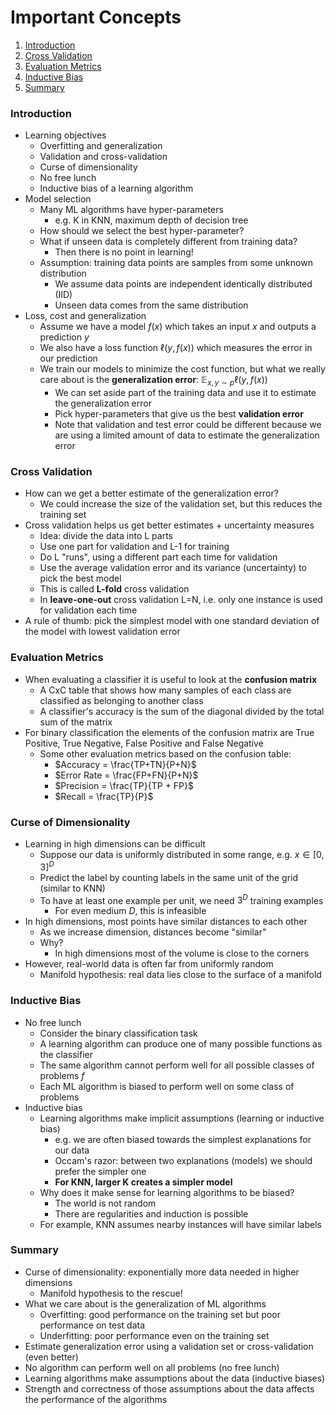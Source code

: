 # Important Concepts

1. [Introduction](#introduction)
2. [Cross Validation](#cross-validation)
3. [Evaluation Metrics](#evaluation-metrics)
4. [Inductive Bias](#inductive-bias)
5. [Summary](#summary)

### Introduction

* Learning objectives
  * Overfitting and generalization
  * Validation and cross-validation
  * Curse of dimensionality
  * No free lunch
  * Inductive bias of a learning algorithm
* Model selection
  * Many ML algorithms have hyper-parameters
    * e.g. K in KNN, maximum depth of decision tree
  * How should we select the best hyper-parameter?
  * What if unseen data is completely different from training data?
    * Then there is no point in learning!
  * Assumption: training data points are samples from some unknown distribution
    * We assume data points are independent identically distributed (IID)
    * Unseen data comes from the same distribution
* Loss, cost and generalization
  * Assume we have a model $f(x)$ which takes an input $x$ and outputs a prediction $y$
  * We also have a loss function $\ell(y, f(x) )$ which measures the error in our prediction
  * We train our models to minimize the cost function, but what we really care about is the **generalization error**: $\mathbb{E}_{x,y \sim p} \ell(y, f(x) )$
    * We can set aside part of the training data and use it to estimate the generalization error
    * Pick hyper-parameters that give us the best **validation error**
    * Note that validation and test error could be different because we are using a limited amount of data to estimate the generalization error

### Cross Validation

* How can we get a better estimate of the generalization error?
  * We could increase the size of the validation set, but this reduces the training set
* Cross validation helps us get better estimates + uncertainty measures
  * Idea: divide the data into L parts
  * Use one part for validation and L-1 for training
  * Do L "runs", using a different part each time for validation
  * Use the average validation error and its variance (uncertainty) to pick the best model
  * This is called **L-fold** cross validation
  * In **leave-one-out** cross validation L=N, i.e. only one instance is used for validation each time
* A rule of thumb: pick the simplest model with one standard deviation of the model with lowest validation error

### Evaluation Metrics

* When evaluating a classifier it is useful to look at the **confusion matrix**
  * A CxC table that shows how many samples of each class are classified as belonging to another class
  * A classifier's accuracy is the sum of the diagonal divided by the total sum of the matrix
* For binary classification the elements of the confusion matrix are True Positive, True Negative, False Positive and False Negative
  * Some other evaluation metrics based on the confusion table:
    * $Accuracy = \frac{TP+TN}{P+N}$
    * $Error Rate = \frac{FP+FN}{P+N}$
    * $Precision = \frac{TP}{TP + FP}$
    * $Recall = \frac{TP}{P}$

### Curse of Dimensionality

* Learning in high dimensions can be difficult
  * Suppose our data is uniformly distributed in some range, e.g. $x \in [0, 3]^D$
  * Predict the label by counting labels in the same unit of the grid (similar to KNN)
  * To have at least one example per unit, we need $3^D$ training examples
    * For even medium $D$, this is infeasible
* In high dimensions, most points have similar distances to each other
  * As we increase dimension, distances become "similar"
  * Why?
    * In high dimensions most of the volume is close to the corners
* However, real-world data is often far from uniformly random
  * Manifold hypothesis: real data lies close to the surface of a manifold

### Inductive Bias

* No free lunch
  * Consider the binary classification task
  * A learning algorithm can produce one of many possible functions as the classifier
  * The same algorithm cannot perform well for all possible classes of problems $f$
  * Each ML algorithm is biased to perform well on some class of problems
* Inductive bias
  * Learning algorithms make implicit assumptions (learning or inductive bias)
    * e.g. we are often biased towards the simplest explanations for our data
    * Occam's razor: between two explanations (models) we should prefer the simpler one
    * **For KNN, larger K creates a simpler model**
  * Why does it make sense for learning algorithms to be biased?
    * The world is not random
    * There are regularities and induction is possible
  * For example, KNN assumes nearby instances will have similar labels

### Summary

* Curse of dimensionality: exponentially more data needed in higher dimensions
  * Manifold hypothesis to the rescue!
* What we care about is the generalization of ML algorithms
  * Overfitting: good performance on the training set but poor performance on test data
  * Underfitting: poor performance even on the training set
* Estimate generalization error using a validation set or cross-validation (even better)
* No algorithm can perform well on all problems (no free lunch)
* Learning algorithms make assumptions about the data (inductive biases)
* Strength and correctness of those assumptions about the data affects the performance of the algorithms

